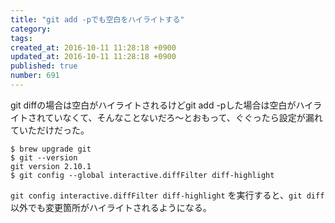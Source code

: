```yaml
---
title: "git add -pでも空白をハイライトする"
category: 
tags: 
created_at: 2016-10-11 11:28:18 +0900
updated_at: 2016-10-11 11:28:18 +0900
published: true
number: 691
---
```


git diffの場合は空白がハイライトされるけどgit add -pした場合は空白がハイライトされていなくて、そんなことないだろ〜とおもって、ぐぐったら設定が漏れていただけだった。

```
$ brew upgrade git
$ git --version
git version 2.10.1
$ git config --global interactive.diffFilter diff-highlight
```

`git config interactive.diffFilter diff-highlight` を実行すると、`git diff` 以外でも変更箇所がハイライトされるようになる。


